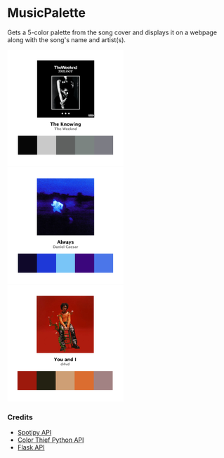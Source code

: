 # MusicPalette

Gets a 5-color palette from the song cover and displays it on a webpage along with the song's name and artist(s).

<p float="left">
  <img src="images/theknowing.jpg" alt="The Knowing" width="265" height=width/>
  <img src="images/always.jpg" alt="Always" width="265" height=width/>
  <img src="images/youandi.jpg" alt="You and I" width="265" height=width/>
</p>

### Credits
- [Spotipy API](https://spotipy.readthedocs.io/en/2.25.0/index.html#)
- [Color Thief Python API](https://github.com/fengsp/color-thief-py)
- [Flask API](https://flask.palletsprojects.com/en/stable/quickstart/#a-minimal-application)

